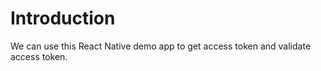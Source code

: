 # Introduction
We can use this React Native demo app to get access token and validate access token.

# 
